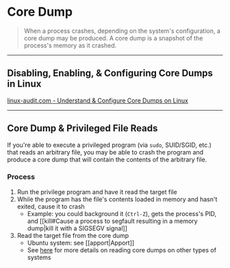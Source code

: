 #  Core Dump

> When a process crashes, depending on the system's configuration, a core dump may be produced. A core dump is a snapshot of the process's memory as it crashed.

---

## Disabling, Enabling, & Configuring Core Dumps in Linux

[linux-audit.com - Understand & Configure Core Dumps on Linux](https://linux-audit.com/understand-and-configure-core-dumps-work-on-linux/)

---

## Core Dump & Privileged File Reads

If you're able to execute a privileged program (via `sudo`, SUID/SGID, etc.) that reads an arbitrary file, you may be able to crash the program and produce a core dump that will contain the contents of the arbitrary file.

### Process

1. Run the privilege program and have it read the target file
2. While the program has the file's contents loaded in memory and hasn't exited, cause it to crash
	- Example: you could background it (`Ctrl-Z`), gets the process's PID, and [[kill#Cause a process to segfault resulting in a memory dump|kill it with a SIGSEGV signal]]
3. Read the target file from the core dump
	- Ubuntu system: see [[apport|Apport]]
	- See [here](https://linux-audit.com/understand-and-configure-core-dumps-work-on-linux/) for more details on reading core dumps on other types of systems

